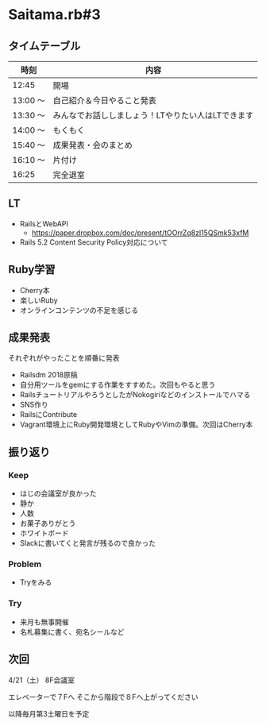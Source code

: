 # Saitama.rb#3

## タイムテーブル

| 時刻 | 内容 |
| --- | --- |
| 12:45 | 開場 |
| 13:00 ～  | 自己紹介＆今日やること発表 |
| 13:30 ～ | みんなでお話ししましょう！LTやりたい人はLTできます |
| 14:00 ～ | もくもく |
| 15:40 ～ | 成果発表・会のまとめ |
| 16:10 ～ | 片付け |
| 16:25 | 完全退室 |

## LT

- RailsとWebAPI
  - https://paper.dropbox.com/doc/present/tOOrrZq8zl15QSmk53xfM
- Rails 5.2 Content Security Policy対応について

## Ruby学習

- Cherry本
- 楽しいRuby
- オンラインコンテンツの不足を感じる

## 成果発表

それぞれがやったことを順番に発表

- Railsdm 2018原稿
- 自分用ツールをgemにする作業をすすめた。次回もやると思う
- RailsチュートリアルやろうとしたがNokogiriなどのインストールでハマる
- SNS作り
- RailsにContribute
- Vagrant環境上にRuby開発環境としてRubyやVimの準備。次回はCherry本

## 振り返り

### Keep

- はじの会議室が良かった
- 静か
- 人数
- お菓子ありがとう
- ホワイトボード
- Slackに書いてくと発言が残るので良かった

### Problem

- Tryをみる

### Try

- 来月も無事開催
- 名札募集に書く、宛名シールなど

## 次回

4/21（土） 8F会議室

エレベーターで７Fへ
そこから階段で８Fへ上がってください

以降毎月第3土曜日を予定

